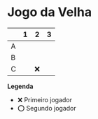 # Jogo da Velha

|   | 1 | 2 | 3 |
|---|---|---|---|
| A |   |   |   |
| B |   |   |   |
| C |   | ❌ |   |

**Legenda**

- ❌ Primeiro jogador 
- ⭕ Segundo jogador